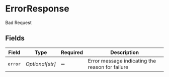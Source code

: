 # ErrorResponse

Bad Request


## Fields

| Field                                           | Type                                            | Required                                        | Description                                     |
| ----------------------------------------------- | ----------------------------------------------- | ----------------------------------------------- | ----------------------------------------------- |
| `error`                                         | *Optional[str]*                                 | :heavy_minus_sign:                              | Error message indicating the reason for failure |